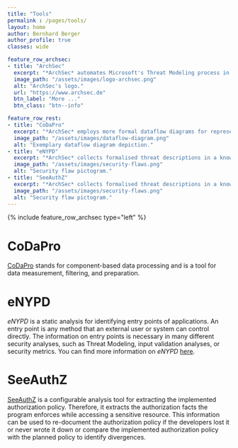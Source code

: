 ```yaml
---
title: "Tools"
permalink : /pages/tools/
layout: home
author: Bernhard Berger
author_profile: true
classes: wide

feature_row_archsec:
- title: "ArchSec"
  excerpt: "*ArchSec* automates Microsoft's Threat Modeling process in two ways: First, it automatically extracts architectural views for component-based software systems. Second, it is capable of automatically identifying security flaws in architectural views."
  image_path: "/assets/images/logo-archsec.png"
  alt: "ArchSec's logo."
  url: "https://www.archsec.de"
  btn_label: "More ..."
  btn_class: "btn--info"

feature_row_rest:
- title: "CoDaPro"
  excerpt: "*ArchSec* employs more formal dataflow diagrams for representing architectural views of software systems. The core of these extended dataflow diagrams is its extensible schema, allowing them to define new node and edge types and specify implied attributes of such types."
  image_path: "/assets/images/dataflow-diagram.png"
  alt: "Exemplary dataflow diagram depiction."
- title: "eNYPD"
  excerpt: "*ArchSec* collects formalised threat descriptions in a knowledge base and automatically detects these threats in extended dataflow diagrams. The knowledge base allows non-security experts to use architectural risk analysis. Still, it offers advantages for security experts since not all security experts know all aspects of security equally well."
  image_path: "/assets/images/security-flaws.png"
  alt: "Security flaw pictogram."
- title: "SeeAuthZ"
  excerpt: "*ArchSec* collects formalised threat descriptions in a knowledge base and automatically detects these threats in extended dataflow diagrams. The knowledge base allows non-security experts to use architectural risk analysis. Still, it offers advantages for security experts since not all security experts know all aspects of security equally well."
  image_path: "/assets/images/security-flaws.png"
  alt: "Security flaw pictogram."
---
```


{% include feature_row_archsec type="left" %}

# CoDaPro
[CoDaPro](https://codapro.de) stands for component-based data processing and is a tool for data measurement, filtering,
and preparation.

# eNYPD
*eNYPD* is a static analysis for identifying entry points of applications. An entry point is any method that an external
user or system can control directly. The information on entry points is necessary in many different security analyses,
such as Threat Modeling, input validation analyses, or security metrics. You can find more information on *eNYPD*
[here](https://uni-bremen-agst.github.io/eNYPD/).

# SeeAuthZ
[SeeAuthZ](https://github.com/uni-bremen-agst/SeeAuthZ) is a configurable analysis tool for extracting the implemented
authorization policy. Therefore, it extracts the authorization facts the program enforces while accessing a sensitive
resource. This information can be used to re-document the authorization policy if the developers lost it or never wrote
it  down or compare the implemented authorization policy with the planned policy to identify divergences.
